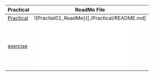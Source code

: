 | Practical | ReadMe File |
|-----------|--------|
|[Practical](./Practical)|![Practial01_ReadMe]([./Practical/README.md]
|[exercise](./exercise)|![exercise01_ReadMe](./exercise/README.md)|
